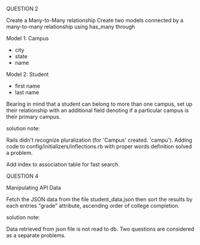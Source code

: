 QUESTION 2

Create a Many-to-Many relationship
Create two models connected by a many-to-many relationship using has_many through

Model 1: Campus
 - city
 - state
 - name

Model 2: Student
 - first name
 - last name

Bearing in mind that a student can belong to more than one campus, set up their relationship with an 
additional field denoting if a particular campus is their primary campus.

solution note:

Rails didn't recognize pluralization (for 'Campus' created. 'campu'). Adding code  to config/initializers/inflections.rb with proper words definition solved a problem.

Add index to association table for fast search.


QUESTION 4

Manipulating API Data

Fetch the JSON data from the file student_data.json then sort the results by 
each entries "grade" attribute, ascending order of college completion.

solution note:

Data retrieved from json file is not read to db. Two questions are considered as a separate problems.

